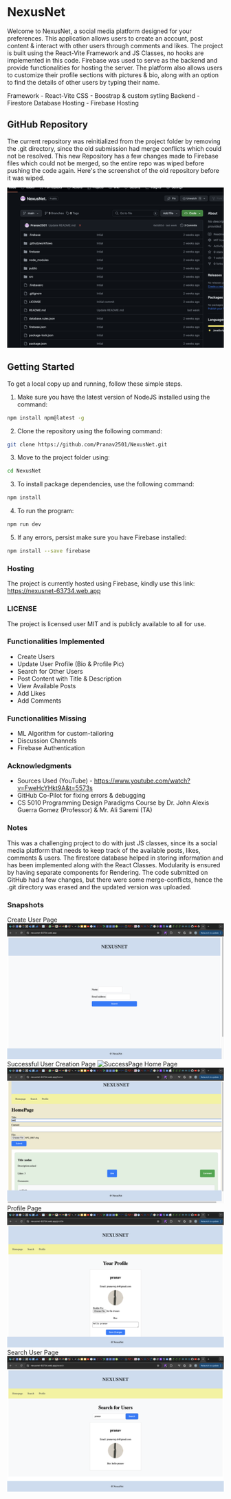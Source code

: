 # NexusNet
Welcome to NexusNet, a social media platform designed for your preferences. This application allows users to create an account, post content & interact with other users through comments and likes. The project is built using the React-Vite Framework and JS Classes, no hooks are implemented in this code. Firebase was used to serve as the backend and provide functionalities for hosting the server. The platform also allows users to customize their profile sections with pictures & bio, along with an option to find the details of other users by typing their name.

Framework - React-Vite
CSS - Boostrap & custom sytling
Backend - Firestore Database
Hosting - Firebase Hosting

## GitHub Repository
The current repository was reinitialized from the project folder by removing the .git directory, since the old submission had merge conflicts which could not be resolved. This new Repository has a few changes made to Firebase files which could not be merged, so the entire repo was wiped before pushing the code again. Here's the screenshot of the old repository before it was wiped.

![GitHub Repo Old](./GitHubSS.png)


## Getting Started

To get a local copy up and running, follow these simple steps.

1. Make sure you have the latest version of NodeJS installed using the command:

```bash
npm install npm@latest -g
```
2. Clone the repository using the following command:
```bash
git clone https://github.com/Pranav2501/NexusNet.git
```
3. Move to the project folder using:
```bash
cd NexusNet
```

3. To install package dependencies, use the following command:
```bash
npm install
```
4. To run the program:
```bash
npm run dev
```

5. If any errors, persist make sure you have Firebase installed:
```bash
npm install --save firebase
```
### Hosting
The project is currently hosted using Firebase, kindly use this link: https://nexusnet-63734.web.app
### LICENSE

The project is licensed user MIT and is publicly available to all for use.
### Functionalities Implemented
- Create Users
- Update User Profile (Bio & Profile Pic)
- Search for Other Users
- Post Content with Title & Description
- View Available Posts
- Add Likes
- Add Comments
### Functionalities Missing
- ML Algorithm for custom-tailoring
- Discussion Channels
- Firebase Authentication 

### Acknowledgments 
- Sources Used (YouTube) - https://www.youtube.com/watch?v=FweHcYHkt9A&t=5573s
- GitHub Co-Pilot for fixing errors & debugging
- CS 5010 Programming Design Paradigms Course by Dr. John Alexis Guerra Gomez (Professor) & Mr. Ali Saremi (TA)

### Notes
This was a challenging project to do with just JS classes, since its a social media platform that needs to keep track of the available posts, likes, comments & users. The firestore database helped in storing information and has been implemented along with the React Classes. Modularity is ensured by having separate components for Rendering. The code submitted on GitHub had a few changes, but there were some merge-conflicts, hence the .git directory was erased and the updated version was uploaded.
### Snapshots
Create User Page
![CreateUser](./src/images/LoginPage.png)
Successful User Creation Page
![SuccessPage](./src/images/SuccesfulLogin.png)
Home Page
![Home Page](./src/images/HomePage.png)
Profile Page
![Profile Page](./src/images/ProfilePage.png)
Search User Page
![Search Page](./src/images/SearchUserPage.png)

